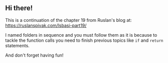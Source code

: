## Hi there!

This is a continuation of the chapter 19 from Ruslan's blog at: https://ruslanspivak.com/lsbasi-part19/

I named folders in sequence and you must follow them as it is because to tackle the function calls
you need to finish previous topics like `if` and `return` statements.

And don't forget having fun!